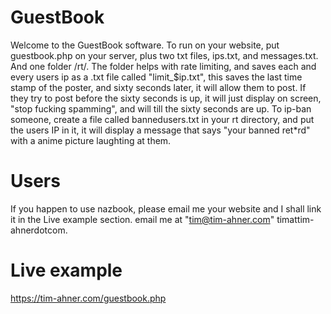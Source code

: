 # GuestBook
Welcome to the GuestBook software. To run on your website, put guestbook.php on your server, plus two txt files, ips.txt, and messages.txt. And one folder /rt/. The folder
helps with rate limiting, and saves each and every users ip as a .txt file called "limit_$ip.txt", this saves the last time stamp of the poster, and sixty seconds later, it will allow them to post. If they try to post 
before the sixty seconds is up, it will just display on screen, "stop fucking spamming", and will till the sixty seconds are up. To ip-ban someone, create a file called bannedusers.txt in your rt directory, and put the users IP in it, it will display
a message that says "your banned ret*rd" with a anime picture laughting at them.

# Users
If you happen to use nazbook, please email me your website and I shall link it in the Live example section. email me at "tim@tim-ahner.com" timattim-ahnerdotcom.

# Live example
https://tim-ahner.com/guestbook.php
